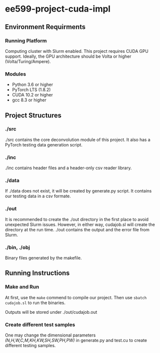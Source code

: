 # ee599-project-cuda-impl

## Environment Requirments
### Running Platform
Computing cluster with Slurm enabled. This project requires CUDA GPU support. Ideally, the GPU architecture should be Volta or higher (Volta/Turing/Ampere).

### Modules
- Python 3.6 or higher
- PyTorch LTS (1.8.2)
- CUDA 10.2 or higher
- gcc 8.3 or higher

## Project Structures
### ./src
./src contains the core deconvolution module of this project. It also has a PyTorch testing data generation script.
### ./inc
./inc contains header files and a header-only csv reader library.
### ./data
If ./data does not exist, it will be created by generate.py script. It contains our testing data in a csv formate.
### ./out
It is recommended to create the ./out directory in the first place to avoid unexpected Slurm issues. However, in either way, cudajob.sl will create the directory at the run time. ./out contains the output and the error file from Slurm.
### ./bin, ./obj
Binary files generated by the makefile.

## Running Instructions
### Make and Run
At first, use the `make` commend to compile our project. Then use `sbatch cudajob.sl` to run the binaries.

Outputs will be stored under ./out/cudajob.out
### Create different test samples
One may change the dimensional parameters *(N,H,W,C,M,KH,KW,SH,SW,PH,PW)* in generate.py and test.cu to create different testing samples.
